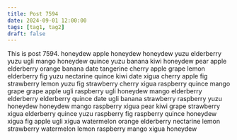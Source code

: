 ```yaml
---
title: Post 7594
date: 2024-09-01 12:00:00
tags: [tag1, tag2]
draft: false
---
```

This is post 7594.
honeydew
apple
honeydew
honeydew
yuzu
elderberry
yuzu
ugli
mango
honeydew
quince
yuzu
banana
kiwi
honeydew
pear
apple
elderberry
orange
banana
date
tangerine
cherry
apple
grape
lemon
elderberry
fig
yuzu
nectarine
quince
kiwi
date
xigua
cherry
apple
fig
strawberry
lemon
yuzu
fig
strawberry
cherry
xigua
raspberry
quince
mango
grape
grape
apple
ugli
raspberry
ugli
honeydew
mango
elderberry
elderberry
elderberry
quince
date
ugli
banana
strawberry
raspberry
yuzu
honeydew
honeydew
mango
raspberry
xigua
pear
kiwi
grape
strawberry
xigua
elderberry
quince
yuzu
raspberry
fig
raspberry
quince
honeydew
xigua
fig
apple
ugli
xigua
watermelon
orange
elderberry
nectarine
lemon
strawberry
watermelon
lemon
raspberry
mango
xigua
honeydew
